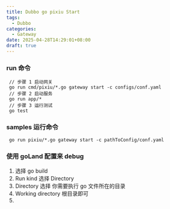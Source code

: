 ```yaml
---
title: Dubbo go pixiu Start
tags:
  - Dubbo
categories:
  - Gateway
date: 2025-04-28T14:29:01+08:00
draft: true
---
```

### run 命令

```shell
 // 步骤 1 启动网关
 go run cmd/pixiu/*.go gateway start -c configs/conf.yaml
 // 步骤 2 启动服务
 go run app/*
 // 步骤 3 运行测试
 go test 
```

### samples 运行命令

```shell
 go run pixiu/*.go gateway start -c pathToConfig/conf.yaml
```

### 使用 goLand 配置来 debug

1. 选择 go build 
2. Run kind 选择 Directory
3. Directory 选择 你需要执行 go 文件所在的目录
4. Working directory 根目录即可
5. 